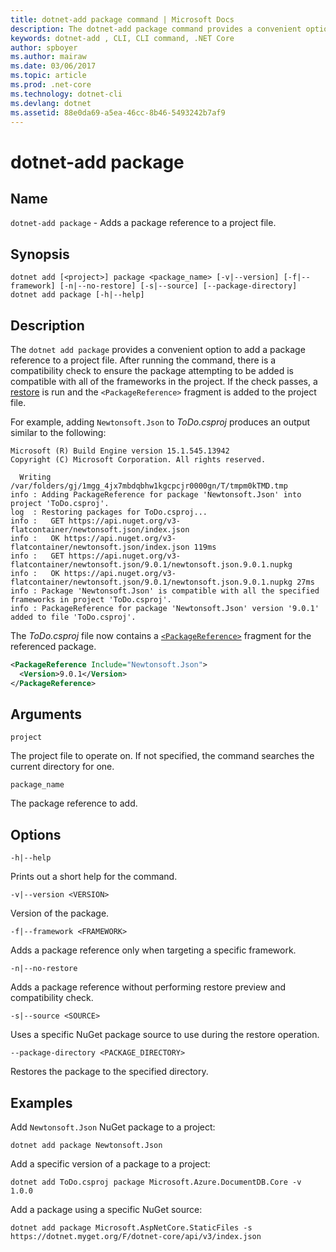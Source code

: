 ```yaml
---
title: dotnet-add package command | Microsoft Docs
description: The dotnet-add package command provides a convenient option to add NuGet package reference to a project.
keywords: dotnet-add , CLI, CLI command, .NET Core
author: spboyer
ms.author: mairaw
ms.date: 03/06/2017
ms.topic: article
ms.prod: .net-core
ms.technology: dotnet-cli
ms.devlang: dotnet
ms.assetid: 88e0da69-a5ea-46cc-8b46-5493242b7af9
---
```

# dotnet-add package

## Name

`dotnet-add package` - Adds a package reference to a project file.

## Synopsis

```
dotnet add [<project>] package <package_name> [-v|--version] [-f|--framework] [-n|--no-restore] [-s|--source] [--package-directory]
dotnet add package [-h|--help]
```

## Description

The `dotnet add package` provides a convenient option to add a package reference to a project file. After running the command, there is a compatibility check to ensure the package attempting to be added is compatible with all of the frameworks in the project. If the check passes, a [restore](dotnet-restore.md) is run and the `<PackageReference>` fragment is added to the project file.

For example, adding `Newtonsoft.Json` to *ToDo.csproj* produces an output similar to the following:

```
Microsoft (R) Build Engine version 15.1.545.13942
Copyright (C) Microsoft Corporation. All rights reserved.

  Writing /var/folders/gj/1mgg_4jx7mbdqbhw1kgcpcjr0000gn/T/tmpm0kTMD.tmp
info : Adding PackageReference for package 'Newtonsoft.Json' into project 'ToDo.csproj'.
log  : Restoring packages for ToDo.csproj...
info :   GET https://api.nuget.org/v3-flatcontainer/newtonsoft.json/index.json
info :   OK https://api.nuget.org/v3-flatcontainer/newtonsoft.json/index.json 119ms
info :   GET https://api.nuget.org/v3-flatcontainer/newtonsoft.json/9.0.1/newtonsoft.json.9.0.1.nupkg
info :   OK https://api.nuget.org/v3-flatcontainer/newtonsoft.json/9.0.1/newtonsoft.json.9.0.1.nupkg 27ms
info : Package 'Newtonsoft.Json' is compatible with all the specified frameworks in project 'ToDo.csproj'.
info : PackageReference for package 'Newtonsoft.Json' version '9.0.1' added to file 'ToDo.csproj'.
```

The *ToDo.csproj* file now contains a [`<PackageReference>`](https://docs.microsoft.com/nuget/consume-packages/package-references-in-project-files) fragment for the referenced package.

```xml
<PackageReference Include="Newtonsoft.Json">
  <Version>9.0.1</Version>
</PackageReference>
```

## Arguments

`project`

The project file to operate on. If not specified, the command searches the current directory for one.

`package_name`

The package reference to add.

## Options

`-h|--help`

Prints out a short help for the command.

`-v|--version <VERSION>`

Version of the package.

`-f|--framework <FRAMEWORK>`

Adds a package reference only when targeting a specific framework.

`-n|--no-restore`

Adds a package reference without performing restore preview and compatibility check.

`-s|--source <SOURCE>`

Uses a specific NuGet package source to use during the restore operation.

`--package-directory <PACKAGE_DIRECTORY>`

Restores the package to the specified directory.

## Examples

Add `Newtonsoft.Json` NuGet package to a project:

`dotnet add package Newtonsoft.Json`

Add a specific version of a package to a project:

`dotnet add ToDo.csproj package Microsoft.Azure.DocumentDB.Core -v 1.0.0`

Add a package using a specific NuGet source:

`dotnet add package Microsoft.AspNetCore.StaticFiles -s https://dotnet.myget.org/F/dotnet-core/api/v3/index.json`
